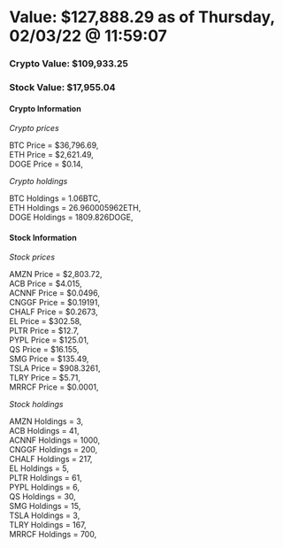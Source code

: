 # Value: $127,888.29 as of Thursday, 02/03/22 @ 11:59:07 

### Crypto Value: $109,933.25

### Stock Value: $17,955.04

#### Crypto Information 
*Crypto prices* 

BTC Price = $36,796.69,  
ETH Price = $2,621.49,  
DOGE Price = $0.14,  


*Crypto holdings* 

BTC Holdings = 1.06BTC,  
ETH Holdings = 26.960005962ETH,  
DOGE Holdings = 1809.826DOGE,  


#### Stock Information 

*Stock prices* 

AMZN Price = $2,803.72,  
ACB Price = $4.015,  
ACNNF Price = $0.0496,  
CNGGF Price = $0.19191,  
CHALF Price = $0.2673,  
EL Price = $302.58,  
PLTR Price = $12.7,  
PYPL Price = $125.01,  
QS Price = $16.155,  
SMG Price = $135.49,  
TSLA Price = $908.3261,  
TLRY Price = $5.71,  
MRRCF Price = $0.0001,  


*Stock holdings* 

AMZN Holdings = 3,  
ACB Holdings = 41,  
ACNNF Holdings = 1000,  
CNGGF Holdings = 200,  
CHALF Holdings = 217,  
EL Holdings = 5,  
PLTR Holdings = 61,  
PYPL Holdings = 6,  
QS Holdings = 30,  
SMG Holdings = 15,  
TSLA Holdings = 3,  
TLRY Holdings = 167,  
MRRCF Holdings = 700,  


